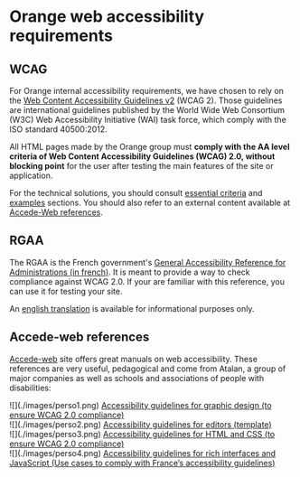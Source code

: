 # Orange web accessibility requirements
<script>$(document).ready(function () {
    setBreadcrumb([{"label":"All requirements"}]);
});</script>
## WCAG

For Orange internal accessibility requirements, we have chosen to rely on the [Web Content Accessibility Guidelines v2](https://www.w3.org/TR/WCAG20/) (WCAG 2). Those guidelines are international guidelines published by the World Wide Web Consortium (W3C) Web Accessibility Initiative (WAI) task force, which comply with the ISO standard 40500:2012.

All HTML pages made by the Orange group must **comply with the AA level criteria of Web Content Accessibility Guidelines (WCAG) 2.0, without blocking point** for the user after testing the main features of the site or application.

For the technical solutions, you should consult [essential criteria](./fondamentaux.html) and [examples](./exemples.html) sections. You should also refer to an external content available at [Accede-Web references](http://wiki.accede-web.com/en/home).

## RGAA

The RGAA is the French government's [General Accessibility Reference for Administrations (in french)](http://references.modernisation.gouv.fr/referentiel/). It is meant to provide a way to check compliance against WCAG 2.0.
If your are familiar with this reference, you can use it for testing your site.

An [english translation](http://disic.github.io/rgaa_referentiel_en/RGAA3.0_Criteria_English_version_v1.html) is available for informational purposes only. 

## Accede-web references

[Accede-web](http://wiki.accede-web.com/en/) site offers great manuals on web accessibility. These references are very useful, pedagogical and come from Atalan, a group of major companies as well as schools and associations of people with disabilities:
 
<p class="row">  
    <div class="perso col-sm-12 col-md-6 col-lg-3">
        ![](./images/perso1.png) 
        <a href="http://wiki.accede-web.com/en/notices/graphique-ergonomique" class="btn btn-info">Accessibility guidelines for graphic design (to ensure WCAG 2.0 compliance)</a>
    </div>
    <div class="perso col-sm-12 col-md-6 col-lg-3">
        ![](./images/perso2.png)    
        <a href="http://wiki.accede-web.com/en/notices/contributeurs" class="btn btn-info">Accessibility guidelines for editors (template)</a>
    </div>
    <div class="perso col-sm-12 col-md-6 col-lg-3">
        ![](./images/perso3.png)  
        <a href="http://wiki.accede-web.com/en/notices/html-css" class="btn btn-info">Accessibility guidelines for HTML and CSS (to ensure WCAG 2.0 compliance)</a>
    </div>
    <div class="perso col-sm-12 col-md-6 col-lg-3">
        ![](./images/perso4.png)  
        <a href="http://wiki.accede-web.com/en/notices/interfaces-riches-javascript" class="btn btn-info">Accessibility guidelines for rich interfaces and JavaScript (Use cases to comply with France’s accessibility guidelines)</a>
    </div>      
</p>

<br>&nbsp;
<!--  This file is part of a11y-guidelines | Our vision of mobile & web accessibility guidelines and best practices, with valid/invalid examples.
 Copyright (C) 2016  Orange SA
 See the Creative Commons Legal Code Attribution-ShareAlike 3.0 Unported License for more details (LICENSE file). -->
